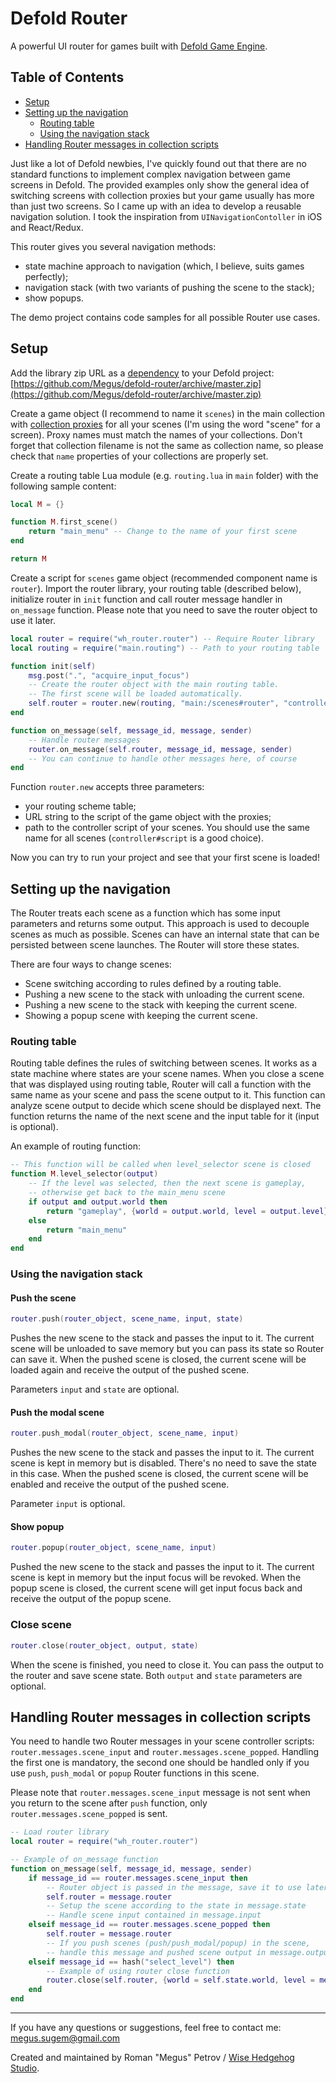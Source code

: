 # Defold Router

A powerful UI router for games built with [Defold Game Engine](http://www.defold.com).

## Table of Contents

- [Setup](#setup)
- [Setting up the navigation](#setting-up-the-navigation)
    - [Routing table](#routing-table)
    - [Using the navigation stack](#using-the-navigation-stack)
- [Handling Router messages in collection scripts](#handling-router-messages-in-collection-scripts)

Just like a lot of Defold newbies, I've quickly found out that there are no standard functions to implement complex navigation between game screens in Defold. The provided examples only show the general idea of switching screens with collection proxies but your game usually has more than just two screens. So I came up with an idea to develop a reusable navigation solution. I took the inspiration from ```UINavigationContoller``` in iOS and React/Redux.

This router gives you several navigation methods:

- state machine approach to navigation (which, I believe, suits games perfectly);
- navigation stack (with two variants of pushing the scene to the stack);
- show popups.

The demo project contains code samples for all possible Router use cases.

## Setup

Add the library zip URL as a [dependency](http://www.defold.com/manuals/libraries/#_setting_up_library_dependencies) to your Defold project: [https://github.com/Megus/defold-router/archive/master.zip](https://github.com/Megus/defold-router/archive/master.zip)

Create a game object (I recommend to name it ```scenes```) in the main collection with [collection proxies](http://www.defold.com/manuals/collection-proxies/) for all your scenes (I'm using the word "scene" for a screen). Proxy names must match the names of your collections. Don't forget that collection filename is not the same as collection name, so please check that ```name``` properties of your collections are properly set.

Create a routing table Lua module (e.g. ```routing.lua``` in ```main``` folder) with the following sample content:

```lua
local M = {}

function M.first_scene()
    return "main_menu" -- Change to the name of your first scene
end

return M
```

Create a script for ```scenes``` game object (recommended component name is ```router```). Import the router library, your routing table (described below), initialize router in ```init``` function and call router message handler in ```on_message``` function. Please note that you need to save the router object to use it later.

```lua
local router = require("wh_router.router") -- Require Router library
local routing = require("main.routing") -- Path to your routing table

function init(self)
    msg.post(".", "acquire_input_focus")
    -- Create the router object with the main routing table.
    -- The first scene will be loaded automatically.
    self.router = router.new(routing, "main:/scenes#router", "controller#script")
end

function on_message(self, message_id, message, sender)
    -- Handle router messages
    router.on_message(self.router, message_id, message, sender)
    -- You can continue to handle other messages here, of course
end
```

Function ```router.new``` accepts three parameters:

- your routing scheme table;
- URL string to the script of the game object with the proxies;
- path to the controller script of your scenes. You should use the same name for all scenes (```controller#script``` is a good choice).

Now you can try to run your project and see that your first scene is loaded!

## Setting up the navigation

The Router treats each scene as a function which has some input parameters and returns some output. This approach is used to decouple scenes as much as possible. Scenes can have an internal state that can be persisted between scene launches. The Router will store these states.

There are four ways to change scenes:

- Scene switching according to rules defined by a routing table.
- Pushing a new scene to the stack with unloading the current scene.
- Pushing a new scene to the stack with keeping the current scene.
- Showing a popup scene with keeping the current scene.

### Routing table

Routing table defines the rules of switching between scenes. It works as a state machine where states are your scene names. When you close a scene that was displayed using routing table, Router will call a function with the same name as your scene and pass the scene output to it. This function can analyze scene output to decide which scene should be displayed next. The function returns the name of the next scene and the input table for it (input is optional).

An example of routing function:

```lua
-- This function will be called when level_selector scene is closed
function M.level_selector(output)
    -- If the level was selected, then the next scene is gameplay,
    -- otherwise get back to the main_menu scene
    if output and output.world then
        return "gameplay", {world = output.world, level = output.level}
    else
        return "main_menu"
    end
end
```

### Using the navigation stack

#### Push the scene

```lua
router.push(router_object, scene_name, input, state)
```

Pushes the new scene to the stack and passes the input to it. The current scene will be unloaded to save memory but you can pass its state so Router can save it. When the pushed scene is closed, the current scene will be loaded again and receive the output of the pushed scene.

Parameters ```input``` and ```state``` are optional.

#### Push the modal scene

```lua
router.push_modal(router_object, scene_name, input)
```

Pushes the new scene to the stack and passes the input to it. The current scene is kept in memory but is disabled. There's no need to save the state in this case. When the pushed scene is closed, the current scene will be enabled and receive the output of the pushed scene.

Parameter ```input``` is optional.

#### Show popup

```lua
router.popup(router_object, scene_name, input)
```

Pushed the new scene to the stack and passes the input to it. The current scene is kept in memory but the input focus will be revoked. When the popup scene is closed, the current scene will get input focus back and receive the output of the popup scene.

### Close scene

```lua
router.close(router_object, output, state)
```

When the scene is finished, you need to close it. You can pass the output to the router and save scene state. Both ```output``` and ```state``` parameters are optional.

## Handling Router messages in collection scripts

You need to handle two Router messages in your scene controller scripts: ```router.messages.scene_input``` and ```router.messages.scene_popped```. Handling the first one is mandatory, the second one should be handled only if you use ```push```, ```push_modal``` or ```popup``` Router functions in this scene.

Please note that ```router.messages.scene_input``` message is not sent when you return to the scene after ```push``` function, only ```router.messages.scene_popped``` is sent.

```lua
-- Load router library
local router = require("wh_router.router")

-- Example of on_message function
function on_message(self, message_id, message, sender)
    if message_id == router.messages.scene_input then
        -- Router object is passed in the message, save it to use later
        self.router = message.router
        -- Setup the scene according to the state in message.state
        -- Handle scene input contained in message.input
    elseif message_id == router.messages.scene_popped then
        self.router = message.router
        -- If you push scenes (push/push_modal/popup) in the scene,
        -- handle this message and pushed scene output in message.output
    elseif message_id == hash("select_level") then
        -- Example of using router close function
        router.close(self.router, {world = self.state.world, level = message.level}, self.state)
    end
end
```

---
If you have any questions or suggestions, feel free to contact me: megus.sugem@gmail.com

Created and maintained by Roman "Megus" Petrov / [Wise Hedgehog Studio](https://wisehedgehog.studio).
